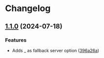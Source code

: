 # Changelog

## [1.1.0](https://github.com/rudionrails/quarry.nvim/compare/v1.0.0...v1.1.0) (2024-07-18)


### Features

* Adds _ as fallback server option ([396a26a](https://github.com/rudionrails/quarry.nvim/commit/396a26a0c5ad9a311084e02472be94917f1043a4))
